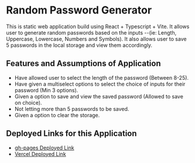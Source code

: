 # Random Password Generator

This is static web application build using React + Typescript + Vite. It allows user to generate random passwords based on the inputs --(ie: Length, Uppercase, Lowercase, Numbers and Symbols). It also allows user to save 5 passwords in the local storage and view them accordingly.

## Features and Assumptions of Application

- Have allowed user to select the length of the password (Between 8-25).
- Have given a multiselect options to select the choice of inputs for their password (Min 3 options).
- Given a option to save and view the saved password (Allowed to save on choice).
- Not letting more than 5 passwords to be saved.
- Given a option to clear the storage.

## Deployed Links for this Application

- [gh-pages Deployed Link](https://satyam-code143.github.io/random_password_generator/)
- [Vercel Deployed Link](https://random-password-generator-vercel.vercel.app/)

